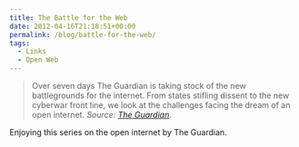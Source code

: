 ```yaml
---
title: The Battle for the Web
date: 2012-04-16T21:18:51+00:00
permalink: /blog/battle-for-the-web/
tags:
  - Links
  - Open Web
---
```


> Over seven days The Guardian is taking stock of the new battlegrounds for the internet. From states stifling dissent to the new cyberwar front line, we look at the challenges facing the dream of an open internet.
> <cite>_Source: </em>[The Guardian](http://www.guardian.co.uk/technology/series/battle-for-the-internet)_.</cite>

Enjoying this series on the open internet by The Guardian.